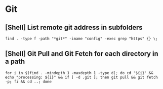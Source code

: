 # Git

## [Shell] List remote git address in subfolders

```shell
find . -type f -path "*git*" -iname "config" -exec grep "https" {} \;
```

## [Shell] Git Pull and Git Fetch for each directory in a path

```shell
for i in $(find . -mindepth 1 -maxdepth 1 -type d); do cd "${i}" &&  echo "processing: ${i}" && if [ -d .git ]; then git pull && git fetch -p; fi && cd ..; done
```
